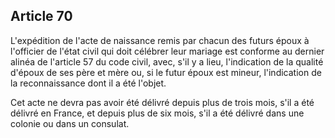 Article 70
----
L'expédition de l'acte de naissance remis par chacun des futurs époux à
l'officier de l'état civil qui doit célébrer leur mariage est conforme au
dernier alinéa de l'article 57 du code civil, avec, s'il y a lieu, l'indication
de la qualité d'époux de ses père et mère ou, si le futur époux est mineur,
l'indication de la reconnaissance dont il a été l'objet.

Cet acte ne devra pas avoir été délivré depuis plus de trois mois, s'il a été
délivré en France, et depuis plus de six mois, s'il a été délivré dans une
colonie ou dans un consulat.
